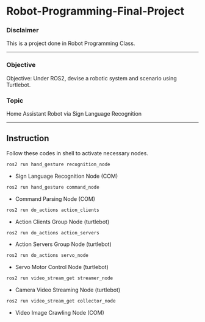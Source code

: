 # Robot-Programming-Final-Project

### Disclaimer

This is a project done in Robot Programming Class.

---

### Objective

Objective: Under ROS2, devise a robotic system and scenario using Turtlebot.

### Topic

Home Assistant Robot via Sign Language Recognition 

---

## Instruction

Follow these codes in shell to activate necessary nodes.

```powershell
ros2 run hand_gesture recognition_node
```

- Sign Language Recognition Node (COM)

```powershell
ros2 run hand_gesture command_node
```

- Command Parsing Node (COM)

```powershell
ros2 run do_actions action_clients
```

- Action Clients Group Node (turtlebot)

```powershell
ros2 run do_actions action_servers
```

- Action Servers Group Node (turtlebot)

```powershell
ros2 run do_actions servo_node
```

- Servo Motor Control Node (turtlebot)

```powershell
ros2 run video_stream_get streamer_node
```

- Camera Video Streaming Node (turtlebot)

```powershell
ros2 run video_stream_get collector_node
```

- Video Image Crawling Node (COM)
